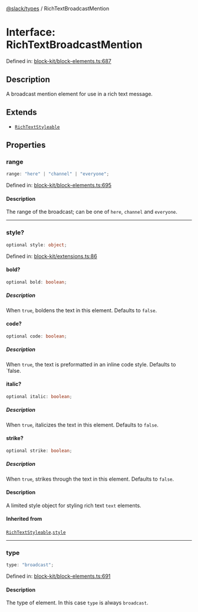 [@slack/types](../index.md) / RichTextBroadcastMention

# Interface: RichTextBroadcastMention

Defined in: [block-kit/block-elements.ts:687](https://github.com/slackapi/node-slack-sdk/blob/main/packages/types/src/block-kit/block-elements.ts#L687)

## Description

A broadcast mention element for use in a rich text message.

## Extends

- [`RichTextStyleable`](RichTextStyleable.md)

## Properties

### range

```ts
range: "here" | "channel" | "everyone";
```

Defined in: [block-kit/block-elements.ts:695](https://github.com/slackapi/node-slack-sdk/blob/main/packages/types/src/block-kit/block-elements.ts#L695)

#### Description

The range of the broadcast; can be one of `here`, `channel` and `everyone`.

***

### style?

```ts
optional style: object;
```

Defined in: [block-kit/extensions.ts:86](https://github.com/slackapi/node-slack-sdk/blob/main/packages/types/src/block-kit/extensions.ts#L86)

#### bold?

```ts
optional bold: boolean;
```

##### Description

When `true`, boldens the text in this element. Defaults to `false`.

#### code?

```ts
optional code: boolean;
```

##### Description

When `true`, the text is preformatted in an inline code style. Defaults to `false.

#### italic?

```ts
optional italic: boolean;
```

##### Description

When `true`, italicizes the text in this element. Defaults to `false`.

#### strike?

```ts
optional strike: boolean;
```

##### Description

When `true`, strikes through the text in this element. Defaults to `false`.

#### Description

A limited style object for styling rich text `text` elements.

#### Inherited from

[`RichTextStyleable`](RichTextStyleable.md).[`style`](RichTextStyleable.md#style)

***

### type

```ts
type: "broadcast";
```

Defined in: [block-kit/block-elements.ts:691](https://github.com/slackapi/node-slack-sdk/blob/main/packages/types/src/block-kit/block-elements.ts#L691)

#### Description

The type of element. In this case `type` is always `broadcast`.
